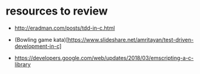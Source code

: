 # resources to review
+ <http://eradman.com/posts/tdd-in-c.html>

+ (Bowling game kata)[https://www.slideshare.net/amritayan/test-driven-development-in-c]
+ <https://developers.google.com/web/updates/2018/03/emscripting-a-c-library>
